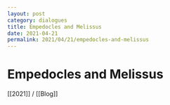 ```yaml
---
layout: post
category: dialogues
title: Empedocles and Melissus
date: 2021-04-21
permalink: 2021/04/21/empedocles-and-melissus
---
```


# Empedocles and Melissus

[[2021]] / [[Blog]]
